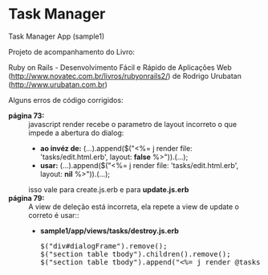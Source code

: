 Task Manager
============

Task Manager App (sample1)

Projeto de acompanhamento do Livro:

Ruby on Rails - Desenvolvimento Fácil e Rápido de Aplicações Web (http://www.novatec.com.br/livros/rubyonrails2/)
de Rodrigo Urubatan (http://www.urubatan.com.br)


Alguns erros de código corrigidos:

<dl>
    <dt><strong>página 73: </strong></dt>
    <dd>
        javascript render recebe o parametro de layout incorreto o que impede a abertura do dialog:
        <ul>
            <li>
                <strong>ao invéz de:</strong>
                (...).append($("&lt;%= j render file: 'tasks/edit.html.erb', layout: <strong>false</strong> %&gt;")).(...);
            </li>
            <li>
                <strong>usar:</strong>
                (...).append($("&lt;%= j render file: 'tasks/edit.html.erb', layout: <strong>nil</strong> %&gt;")).(...);
            </li>
        </ul>
        isso vale para <stong>create.js.erb</strong> e para <strong>update.js.erb</strong>
    </dd>
    <dt><strong>página 79: </strong></dt>
    <dd>
        A view de deleção está incorreta, ela repete a view de update o correto é usar::
        <ul>
            <li>
                <strong>sample1/app/views/tasks/destroy.js.erb</strong>
<pre>
$("div#dialogFrame").remove();
$("section table tbody").children().remove();
$("section table tbody").append("&lt;%= j render @tasks %&gt;");
</pre>
            </li>
        </ul>
    </dd>
</dl>
